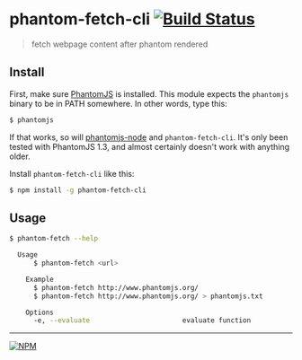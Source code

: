 # phantom-fetch-cli [![Build Status](http://img.shields.io/travis/junmer/phantom-fetch-cli.svg?style=flat)](https://travis-ci.org/junmer/phantom-fetch-cli)

> fetch webpage content after phantom rendered

## Install

First, make sure [PhantomJS](http://phantomjs.org/) is installed. This module expects the ```phantomjs``` binary to be in PATH somewhere. In other words, type this:

```sh
$ phantomjs
```

If that works, so will [phantomjs-node](https://github.com/sgentle/phantomjs-node) and `phantom-fetch-cli`. It's only been tested with PhantomJS 1.3, and almost certainly doesn't work with anything older.

Install `phantom-fetch-cli` like this:

```sh
$ npm install -g phantom-fetch-cli
```

## Usage

```sh
$ phantom-fetch --help

  Usage
      $ phantom-fetch <url>  

    Example
      $ phantom-fetch http://www.phantomjs.org/
      $ phantom-fetch http://www.phantomjs.org/ > phantomjs.txt  

    Options
      -e, --evaluate                       evaluate function
```


---
[![NPM](https://nodei.co/npm/phantom-fetch-cli.png?downloads=true&stars=true)](https://nodei.co/npm/phantom-fetch-cli/)

